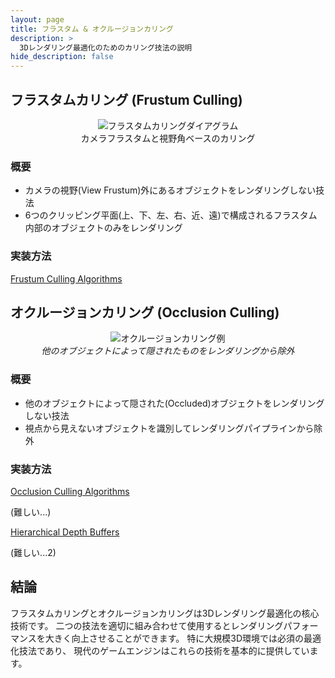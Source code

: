 ```yaml
---
layout: page
title: フラスタム & オクルージョンカリング
description: >
  3Dレンダリング最適化のためのカリング技法の説明
hide_description: false
---
```


## フラスタムカリング (Frustum Culling)

<figure style="text-align: center">
  <img src="{{ site.baseurl }}/assets/img/blog/gamedev/frustum-culling.gif" alt="フラスタムカリングダイアグラム">
  <figcaption>カメラフラスタムと視野角ベースのカリング</figcaption>
</figure>

### 概要
- カメラの視野(View Frustum)外にあるオブジェクトをレンダリングしない技法
- 6つのクリッピング平面(上、下、左、右、近、遠)で構成されるフラスタム内部のオブジェクトのみをレンダリング

### 実装方法
   [Frustum Culling Algorithms](https://learnopengl.com/Guest-Articles/2021/Scene/Frustum-Culling)


## オクルージョンカリング (Occlusion Culling)

<p align="center">
  <img src="{{ site.baseurl }}/assets/img/blog/gamedev/occlusion-culling.gif" alt="オクルージョンカリング例"><br>
  <em>他のオブジェクトによって隠されたものをレンダリングから除外</em>
</p>

### 概要
- 他のオブジェクトによって隠された(Occluded)オブジェクトをレンダリングしない技法
- 視点から見えないオブジェクトを識別してレンダリングパイプラインから除外

### 実装方法
   [Occlusion Culling Algorithms](https://www.gamedeveloper.com/programming/occlusion-culling-algorithms)

   (難しい...)

   [Hierarchical Depth Buffers](https://miketuritzin.com/post/hierarchical-depth-buffers/)

   (難しい...2)

## 結論
フラスタムカリングとオクルージョンカリングは3Dレンダリング最適化の核心技術です。
二つの技法を適切に組み合わせて使用するとレンダリングパフォーマンスを大きく向上させることができます。
特に大規模3D環境では必須の最適化技法であり、
現代のゲームエンジンはこれらの技術を基本的に提供しています。 